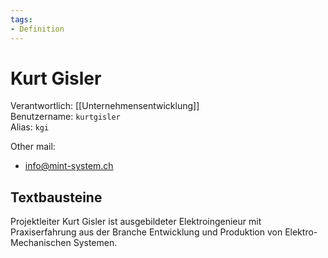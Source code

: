 ```yaml
---
tags:
- Definition
---
```

# Kurt Gisler
Verantwortlich: [[Unternehmensentwicklung]]  
Benutzername: `kurtgisler`  
Alias: `kgi`

Other mail:
* info@mint-system.ch

## Textbausteine

Projektleiter Kurt Gisler ist ausgebildeter Elektroingenieur mit Praxiserfahrung aus der Branche Entwicklung und Produktion von Elektro-Mechanischen Systemen.